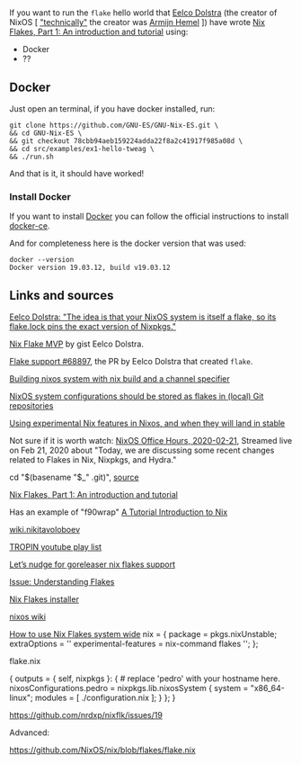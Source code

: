 #

If you want to run the `flake` hello world that [Eelco Dolstra](https://edolstra.github.io/) 
(the creator of NixOS [ ["technically"](https://www.youtube.com/embed/fsgYVi2PQr0?start=102&end=127&version=3) the 
creator was [Armijn Hemel](https://github.com/armijnhemel/) ]) have wrote 
[Nix Flakes, Part 1: An introduction and tutorial](https://www.tweag.io/blog/2020-05-25-flakes/) using:
- Docker
- ??

## Docker

Just open an terminal, if you have docker installed, run:

```
git clone https://github.com/GNU-ES/GNU-Nix-ES.git \
&& cd GNU-Nix-ES \
&& git checkout 78cbb94aeb159224adda22f8a2c41917f985a08d \
&& cd src/examples/ex1-hello-tweag \
&& ./run.sh
```

And that is it, it should have worked!


### Install Docker

If you want to install [Docker](https://www.docker.com/) you can follow the official instructions to install [docker-ce](https://docs.docker.com/engine/install/).

And for completeness here is the docker version that was used:
```
docker --version
Docker version 19.03.12, build v19.03.12
```

## Links and sources


[Eelco Dolstra: "The idea is that your NixOS system is itself a flake, so its flake.lock pins the exact version of Nixpkgs."](https://github.com/nixos/rfcs/pull/49#issuecomment-511756456)

[Nix Flake MVP](https://gist.github.com/edolstra/40da6e3a4d4ee8fd019395365e0772e7#nixos-system-configuration) by gist Eelco Dolstra.

[Flake support #68897](https://github.com/NixOS/nixpkgs/pull/68897), the PR by Eelco Dolstra that created `flake`.

[Building nixos system with nix build and a channel specifier](https://discourse.nixos.org/t/building-nixos-system-with-nix-build-and-a-channel-specifier/4747/2)

[NixOS system configurations should be stored as flakes in (local) Git repositories](https://gist.github.com/edolstra/40da6e3a4d4ee8fd019395365e0772e7#nixos-system-configuration)

[Using experimental Nix features in Nixos, and when they will land in stable](https://discourse.nixos.org/t/using-experimental-nix-features-in-nixos-and-when-they-will-land-in-stable/7401)

Not sure if it is worth watch:
[NixOS Office Hours, 2020-02-21](https://youtu.be/FKpeI8U8-AE?t=155), Streamed live on Feb 21, 2020 about "Today, we are discussing some recent changes related to Flakes in Nix, Nixpkgs, and Hydra."

cd "$(basename "$_" .git)", [source](https://stackoverflow.com/a/59392290)

[Nix Flakes, Part 1: An introduction and tutorial](https://www.tweag.io/blog/2020-05-25-flakes/)


Has an example of "f90wrap" 
[A Tutorial Introduction to Nix](https://www.reddit.com/r/NixOS/comments/icyekr/a_tutorial_introduction_to_nix_rohit_goswami/g299qzk/)


[wiki.nikitavoloboev](https://wiki.nikitavoloboev.xyz/package-managers/nix)


[TROPIN youtube play list](https://www.youtube.com/watch?v=1ZV_47O9_Z8&list=PLZmotIJq3yOJab8-of7gMYrXkZyAjWPOw)



[Let’s nudge for goreleaser nix flakes support](https://discourse.nixos.org/t/lets-nudge-for-goreleaser-nix-flakes-support/8186/7)

[Issue: Understanding Flakes](https://github.com/nrdxp/nixflk/issues/19)

[Nix Flakes installer](https://github.com/numtide/nix-flakes-installer)


[nixos wiki](https://nixos.wiki/wiki/Flakes)


[How to use Nix Flakes system wide](https://gist.github.com/suhr/4bb1f8434d0622588b23f9fe13e79973)
   nix = {
    package = pkgs.nixUnstable;
    extraOptions = ''
      experimental-features = nix-command flakes
    '';
   };


flake.nix

{
  outputs = { self, nixpkgs }: {
     # replace 'pedro' with your hostname here.
     nixosConfigurations.pedro = nixpkgs.lib.nixosSystem {
       system = "x86_64-linux";
       modules = [ ./configuration.nix ];
     }
  };
}


https://github.com/nrdxp/nixflk/issues/19


Advanced:

https://github.com/NixOS/nix/blob/flakes/flake.nix
